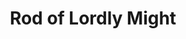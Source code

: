 ---
title: "Rod of Lordly Might"

rod:
  aura: "Strong enchantment, evocation, necromancy, and transmutation"
  casterLevel: "19th"
  prerequisites:
    feats: ["{% feat_link craft-rod %}", "{% feat_link craft-magic-arms-and-armor %}"]
    spells: ["{% spell_link inflict-light-wounds %}", "{% spell_link bulls-strength %}", "{% spell_link flame-blade %}", "{% spell_link hold-person %}", "{% spell_link fear %}"]
    special: []
  marketPrice: 70000
  description: |
    This rod has functions that are spell-like, and it can also be used as a magic weapon of various sorts. It also has several more mundane uses. The _rod of lordly might_ is metal, thicker than other rods, with a flanged ball at one end and six studlike buttons along its length. (Pushing any of the rod's buttons is equivalent to drawing a weapon.) It weighs 10 pounds.

    The following spell-like functions of the rod can each be used once per day.

    <li>{% spell_link hold-person %} upon touch, if the wielder so commands (Will DC 14 negates). The wielder must choose to use this power and then succeed on a melee touch attack to activate the power. If the attack fails, the effect is lost.</li>
    <li>{% spell_link fear %} upon all enemies viewing it, if the wielder so desires (10-foot maximum range, Will DC 16 partial). Invoking this power is a standard action.</li>
    <li>Deal 2d4 hit points of damage to an opponent on a successful touch attack (Will DC 17 half ) and cure the wielder of a like amount of damage. The wielder must choose to use this power before attacking, as with {% spell_link hold-person %}.</li>

    The following weapon functions of the rod have no limit on the number of times they can be employed.

    <li>In its normal form, the rod can be used as a _+2 light mace_.</li>
    <li>When button 1 is pushed, the rod becomes a _+1 flaming longsword_. A blade springs from the ball, with the ball itself becoming the sword's hilt. The weapon lengthens to an overall length of 4 feet.</li>
    <li>When button 2 is pushed, the rod becomes a _+4 battleaxe_. A wide blade springs forth at the ball, and the whole lengthens to 4 feet.</li>
    <li>When button 3 is pushed, the rod becomes a _+3 shortspear_ or _+3 longspear_. The spear blade springs forth, and the handle can be lengthened up to 12 feet (wielder's choice), for an overall length of from 6 feet to 15 feet. At its 15-foot length, the rod is suitable for use as a lance.</li>

    The following other functions of the rod also have no limit on the number of times they can be employed.

    <li>Climbing pole/ladder. When button 4 is pushed, a spike that can anchor in granite is extruded from the ball, while the other end sprouts three sharp hooks. The rod lengthens to anywhere between 5 and 50 feet in a single round, stopping when button 4 is pushed again. Horizontal bars three inches long fold out from the sides, 1 foot apart, in staggered progression. The rod is firmly held by the spike and hooks and can bear up to 4,000 pounds. The wielder can retract the pole by pushing button 5.</li>
    <li>The ladder function can be used to force open doors. The wielder plants the rod's base 30 feet or less from the portal to be forced and in line with it, then pushes button 4. The force exerted has a Strength modifier of +12.</li>
    <li>When button 6 is pushed, the rod indicates magnetic north and gives the wielder a knowledge of his approximate depth beneath the surface or height above it.</li>
---